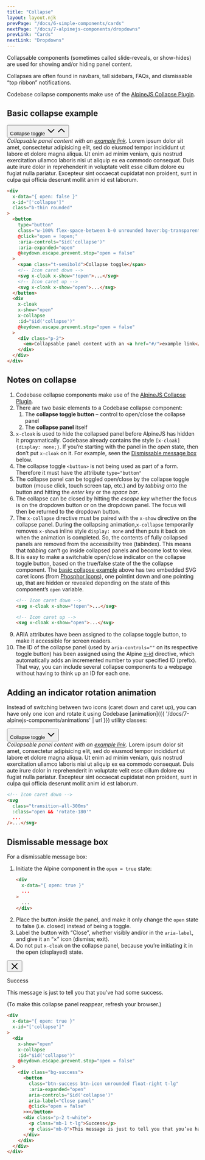 ```yaml
---
title: "Collapse"
layout: layout.njk
prevPage: "/docs/6-simple-components/cards"
nextPage: "/docs/7-alpinejs-components/dropdowns"
prevLink: "Cards"
nextLink: "Dropdowns"
---
```


Collapsable components (sometimes called slide-reveals, or show-hides) are used for showing and/or hiding panel content.

Collapses are often found in navbars, tall sidebars, FAQs, and dismissable “top ribbon” notifications.

Codebase collapse components make use of the [AlpineJS Collapse Plugin](https://alpinejs.dev/plugins/collapse).

## Basic collapse example

<div 
  x-data="{ open: false }"
  x-id="['collapse']"
  class="mb-3 b-thin rounded"
>
  <button
    type="button"
    class="w-100% flex-space-between b-0 unrounded hover:bg-transparent"
    @click="open = !open;"
    :aria-controls="$id('collapse')"
    :aria-expanded="open"
    @keydown.escape.prevent.stop="open = false"
  >
    <span class="t-semibold">Collapse toggle</span>
    <svg x-cloak x-show="!open" xmlns="http://www.w3.org/2000/svg" width="24" height="24" fill="currentColor" viewBox="0 0 256 256"><rect width="256" height="256" fill="none"></rect><polyline points="208 96 128 176 48 96" fill="none" stroke="currentColor" stroke-linecap="round" stroke-linejoin="round" stroke-width="24"></polyline></svg>
    <svg x-cloak x-show="open" xmlns="http://www.w3.org/2000/svg" width="24" height="24" fill="currentColor" viewBox="0 0 256 256"><rect width="256" height="256" fill="none"></rect><polyline points="48 160 128 80 208 160" fill="none" stroke="currentColor" stroke-linecap="round" stroke-linejoin="round" stroke-width="24"></polyline></svg>
  </button>
  <div
    x-cloak
    x-show="open"
    x-collapse
    :id="$id('collapse')"
    @keydown.escape.prevent.stop="open = false"
  >
    <div class="p-2">
      <em>Collapsable panel content with an <a href="#/">example link</a>.</em> Lorem ipsum dolor sit amet, consectetur adipisicing elit, sed do eiusmod tempor incididunt ut labore et dolore magna aliqua. Ut enim ad minim veniam, quis nostrud exercitation ullamco laboris nisi ut aliquip ex ea commodo consequat. Duis aute irure dolor in reprehenderit in voluptate velit esse cillum dolore eu fugiat nulla pariatur. Excepteur sint occaecat cupidatat non proident, sunt in culpa qui officia deserunt mollit anim id est laborum.
    </div>
  </div>
</div>

```html
<div 
  x-data="{ open: false }"
  x-id="['collapse']"
  class="b-thin rounded"
>
  <button
    type="button"
    class="w-100% flex-space-between b-0 unrounded hover:bg-transparent"
    @click="open = !open;"
    :aria-controls="$id('collapse')"
    :aria-expanded="open"
    @keydown.escape.prevent.stop="open = false"
  >
    <span class="t-semibold">Collapse toggle</span>
    <!-- Icon caret down -->
    <svg x-cloak x-show="!open">...</svg>
    <!-- Icon caret up -->
    <svg x-cloak x-show="open">...</svg>
  </button>
  <div
    x-cloak
    x-show="open"
    x-collapse
    :id="$id('collapse')"
    @keydown.escape.prevent.stop="open = false"
  >
    <div class="p-2">
      <em>Collapsable panel content with an <a href="#/">example link</a>.</em> Lorem ipsum dolor sit amet...
    </div>
  </div>
</div>
```

## Notes on collapse

1. Codebase collapse components make use of the [AlpineJS Collapse Plugin](https://alpinejs.dev/plugins/collapse).
2. There are two basic elements to a Codebase collapse component:
    1. The **collapse toggle button** – control to open/close the collapse panel
    2. The **collapse panel** itself
3. `x-cloak` is used to hide the collapsed panel before AlpineJS has hidden it programatically. Codebase already contains the style `[x-cloak] {display: none;}`. If you’re starting with the panel in the _open_ state, then don’t put `x-cloak` on it. For example, seen the [Dismissable message box](#dismissable-message-box) below.
4. The collapse toggle `<button>` is not being used as part of a form. Therefore it must have the attribute `type="button"`
5. The collapse panel can be toggled open/close by the collapse toggle button (mouse click, touch screen tap, etc.) and by _tabbing_ onto the button and hitting the _enter key_ or the _space bar_.
6. The collapse can be closed by hitting the _escape key_ whether the focus is on the dropdown button or on the dropdown panel. The focus will then be returned to the dropdown button.
7. The `x-collapse` directive must be paired with the `x-show` directive on the collapse panel. During the collapsing animation,`x-collapse` temporarily removes `x-show`s inline style `display: none` and then puts it back on when the animation is completed. So, the contents of fully collapsed panels are removed from the accessibility tree (tabindex). This means that _tabbing_ can’t go inside collapsed panels and become lost to view.
8. It is easy to make a switchable open/close indicator on the collapse toggle button, based on the true/false state of the the collapse component. The [basic collapse example](#basic-collapse-example) above has two embedded SVG caret icons (from [Phosphor Icons](https://phosphoricons.com/)), one pointint down and one pointing up, that are hidden or revealed depending on the state of this component’s `open` variable.
    ```html
    <!-- Icon caret down -->
    <svg x-cloak x-show="!open">...</svg>

    <!-- Icon caret up -->
    <svg x-cloak x-show="open">...</svg>
    ```
9. ARIA attributes have been assigned to the collapse toggle button, to make it accessible for screen readers.
10. The ID of the collapse panel (used by `aria-controls=""` on its respective toggle button) has been assigned using the Alpine [x-id](https://alpinejs.dev/directives/id) directive, which automatically adds an incremented number to your specified ID (prefix). That way, you can include several collapse components to a webpage without having to think up an ID for each one.

## Adding an indicator rotation animation

Instead of switching between two icons (caret down and caret up), you can have only one icon and rotate it using Codebase [animation]({{ '/docs/7-alpinejs-components/animations' | url }}) utility classes:

<div 
  x-data="{ open: false }"
  x-id="['collapse']"
  class="mb-3 bt-thin bb-thin"
>
  <button
    type="button"
    class="w-100% flex-space-between b-0 unrounded hover:bg-transparent"
    @click="open = !open;"
    :aria-controls="$id('collapse')"
    :aria-expanded="open"
    @keydown.escape.prevent.stop="open = false"
  >
    <span class="t-semibold">Collapse toggle</span>
    <svg 
      class="transition-all-300ms"
      :class="open && 'rotate-180'"  
      xmlns="http://www.w3.org/2000/svg" width="24" height="24" fill="currentColor" viewBox="0 0 256 256"><rect width="256" height="256" fill="none"></rect><polyline points="208 96 128 176 48 96" fill="none" stroke="currentColor" stroke-linecap="round" stroke-linejoin="round" stroke-width="24"></polyline></svg>
  </button>
  <div
    x-cloak
    x-show="open"
    x-collapse
    :id="$id('collapse')"
    @keydown.escape.prevent.stop="open = false"
  >
    <div class="p-2">
      <em>Collapsable panel content with an <a href="#/">example link</a>.</em> Lorem ipsum dolor sit amet, consectetur adipisicing elit, sed do eiusmod tempor incididunt ut labore et dolore magna aliqua. Ut enim ad minim veniam, quis nostrud exercitation ullamco laboris nisi ut aliquip ex ea commodo consequat. Duis aute irure dolor in reprehenderit in voluptate velit esse cillum dolore eu fugiat nulla pariatur. Excepteur sint occaecat cupidatat non proident, sunt in culpa qui officia deserunt mollit anim id est laborum.
    </div>
  </div>
</div>

```html
<!-- Icon caret down -->
<svg
  class="transition-all-300ms"
  :class="open && 'rotate-180'"
  ...
/>...</svg> 
```

## Dismissable message box

For a dismissable message box:

1. Initiate the Alpine component in the `open = true` state:
    ```html
    <div 
      x-data="{ open: true }"
      ...
    >
      ...
    </div>
    ```
2. Place the button _inside_ the panel, and make it only change the `open` state to false (i.e. closed) instead of being a toggle.
3. Label the button with “Close”, whether visibly and/or in the `aria-label`, and give it an “&times;” icon (dismiss; exit).
4. Do not put `x-cloak` on the collapse panel, because you’re initiating it in the open (displayed) state.

<div
  x-data="{ open: true }"
  x-id="['collapse']"
  class="mb-3"
>
  <div
    x-show="open"
    x-collapse
    :id="$id('collapse')"
    @keydown.escape.prevent.stop="open = false"
  >
    <div class="bg-success">
      <button
        class="btn-success btn-icon unrounded float-right t-lg"
        :aria-expanded="open"
        aria-controls="$id('collapse')"
        aria-label="Close panel"
        @click="open = false"
      >
        <svg xmlns="http://www.w3.org/2000/svg" width="24" height="24" fill="currentColor" viewBox="0 0 256 256"><rect width="256" height="256" fill="none"></rect><line x1="200" y1="56" x2="56" y2="200" fill="none" stroke="currentColor" stroke-linecap="round" stroke-linejoin="round" stroke-width="24"></line><line x1="200" y1="200" x2="56" y2="56" fill="none" stroke="currentColor" stroke-linecap="round" stroke-linejoin="round" stroke-width="24"></line></svg>
      </button>
      <div class="p-2 t-white">
        <p class="mb-1 t-lg">Success</p>
        <p class="mb-0">This message is just to tell you that you’ve had some success.</p>
      </div>
    </div>
  </div>
</div>

<p>(To make this collapse panel reappear, refresh your browser.)</p>

```html
<div
  x-data="{ open: true }"
  x-id="['collapse']"
>
  <div
    x-show="open"
    x-collapse
    :id="$id('collapse')"
    @keydown.escape.prevent.stop="open = false"
  >
    <div class="bg-success">
      <button
        class="btn-success btn-icon unrounded float-right t-lg"
        :aria-expanded="open"
        aria-controls="$id('collapse')"
        aria-label="Close panel"
        @click="open = false"
      >×</button>
      <div class="p-2 t-white">
        <p class="mb-1 t-lg">Success</p>
        <p class="mb-0">This message is just to tell you that you’ve had some success.</p>
      </div>
    </div>
  </div>
</div>
```